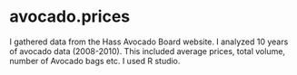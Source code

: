 # avocado.prices
I gathered data from the Hass Avocado Board website. I analyzed 10 years of avocado data (2008-2010). This included average prices, total volume, number of Avocado bags etc. I used R studio.
